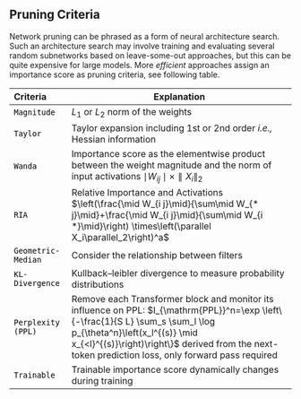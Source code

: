 ## Pruning Criteria





Network pruning can be
phrased as a form of neural architecture search. Such
an architecture search may involve training and evaluating
several random subnetworks based on leave-some-out approaches, but this can be quite expensive for large
models. More _efficient_ approaches assign an importance
score as pruning criteria, see following table. 



| Criteria                                                                                                                    | Explanation                                                                                                                                                                                                                                                             |
|:----------------------------------------------------------------------------------------------------------------------------|-------------------------------------------------------------------------------------------------------------------------------------------------------------------------------------------------------------------------------------------------------------------------|
| <a  href="https://arxiv.org/abs/1802.00124" style="color: black; text-decoration: black;">`Magnitude`</a>                   | $L_1$ or $L_2$ norm of the weights                                                                                                                                                                                                                                      | 
| <a href="https://arxiv.org/abs/1906.10771" style="color: black; text-decoration: none;">`Taylor`</a>                        | Taylor expansion including 1st or 2nd order _i.e.,_ Hessian information                                                                                                                                                                                                 |
| <a href="https://arxiv.org/abs/2306.11695" style="color: black; text-decoration: none;">`Wanda`</a>                         | Importance score as the elementwise product between the weight magnitude and the norm of input activations  $\mid W_{ij} \mid  \times \parallel X_i\parallel_2$                                                                                                         |
| <a href="https://openreview.net/pdf?id=Tr0lPx9woF" style="color: black; text-decoration: none;">`RIA`</a>                   | Relative Importance and Activations $\left(\frac{\mid W_{i j}\mid}{\sum\mid W_{* j}\mid}+\frac{\mid W_{i j}\mid}{\sum\mid W_{i *}\mid}\right) \times\left(\parallel X_i\parallel_2\right)^a$                                                                            |
| <a href="https://arxiv.org/abs/1811.00250" style="color: black; text-decoration: none;">`Geometric-Median`</a>              | Consider the relationship between filters                                                                                                                                                                                                                               | 
| <a href="https://arxiv.org/abs/1911.08114" style="color: black; text-decoration: none;">`KL-Divergence`</a>                 | Kullback–leibler divergence to measure probability distributions                                                                                                                                                                                                        |
| <a href="https://arxiv.org/abs/2402.02834" style="color: black; text-decoration: none;">`Perplexity (PPL)`</a>              | Remove each Transformer block and monitor its influence on PPL: $I_{\mathrm{PPL}}^n=\exp \left\{-\frac{1}{S L} \sum_s \sum_l \log p_{\theta^n}\left(x_l^{(s)} \mid x_{<l}^{(s)}\right)\right\}$ derived from the next-token prediction loss, only forward pass required |
| <a href="https://arxiv.org/abs/2307.08483" style="color: black; text-decoration: none;">`Trainable`</a>                     | Trainable importance score dynamically changes during training                                                                                                                                                                                                          |

